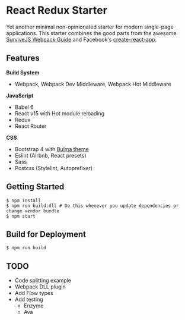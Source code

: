 React Redux Starter
==

Yet another minimal non-opinionated starter for modern single-page applications. This starter combines the good parts from the awesome [SurviveJS Webpack Guide](http://survivejs.com/webpack/) and Facebook's [create-react-app](https://github.com/facebookincubator/create-react-app).

## Features

**Build System**
- Webpack, Webpack Dev Middleware, Webpack Hot Middleware

**JavaScript**
- Babel 6
- React v15 with Hot module reloading
- Redux
- React Router

**CSS**
- Bootstrap 4 with [Bulma theme](http://bulma.io/)
- Eslint (Airbnb, React presets)
- Sass
- Postcss (Stylelint, Autoprefixer)

## Getting Started
```
$ npm install
$ npm run build:dll # Do this whenever you update dependencies or change vendor bundle
$ npm start
```

## Build for Deployment
```
$ npm run build
```

## TODO

- Code splitting example
- Webpack DLL plugin
- Add Flow types
- Add testing
  - Enzyme
  - Ava
